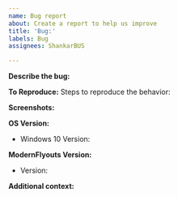 ```yaml
---
name: Bug report
about: Create a report to help us improve
title: 'Bug:'
labels: Bug
assignees: ShankarBUS

---
```

<!-- 🟥🟥🟥 A few rules to keep in mind- 🟥🟥🟥
1. Please check if there is already an issue for the bug you are facing.
2. It would be best to create the issue in English language.
3. Properly follow the issue template and do not delete the template.
🟥🟥🟥 All good? Continue with your issue :) 🟥🟥🟥
-->

**Describe the bug:**
<!-- A clear and concise description of what the bug is. -->

**To Reproduce:**
Steps to reproduce the behavior:
<!--
1. Go to '...'
2. Click on '....'
3. Scroll down to '....'
4. See error
-->

**Screenshots:**
<!-- If applicable, add screenshots below this line to help explain your problem. -->

**OS Version:**
 - Windows 10 Version: <!-- [e.g.  Windows 10 20H2] -->

**ModernFlyouts Version:**
 - Version: <!-- [e.g. v0.9.0] -->

**Additional context:**
<!-- Add any other info about the problem below this line. -->
